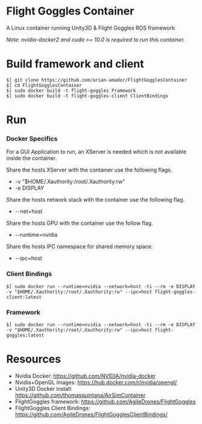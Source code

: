 Flight Goggles Container
========================

A Linux container running Unity3D & Flight Goggles ROS framework

*Note: nvidia-docker2 and cuda >= 10.0 is required to run this container.*

# Build framework and client

```
$] git clone https://github.com/arian-amador/FlightGogglesContainer
$] cd FlightGogglesContainer
$] sudo docker build -t flight-goggles Framework
$] sudo docker build -t flight-goggles-client ClientBindings
```

# Run

### Docker Specifics

For a GUI Application to run, an XServer is needed which is not available inside the container.

Share the hosts XServer with the container use the following flags.

 - -v "$HOME/.Xauthority:/root/.Xauthority:rw"
 - -e DISPLAY

Share the hosts network stack with the container use the following flag.
 - --net=host

Share the hosts GPU with the container use the follow flag.
 - --runtime=nvidia

Share the hosts IPC namespace for shared memory space.
 - --ipc=host

### Client Bindings
```
$] sudo docker run --runtime=nvidia --network=host -ti --rm -e DISPLAY -v "$HOME/.Xauthority:/root/.Xauthority:rw" --ipc=host flight-goggles-client:latest
```

### Framework
```
$] sudo docker run --runtime=nvidia --network=host -ti --rm -e DISPLAY -v "$HOME/.Xauthority:/root/.Xauthority:rw" --ipc=host flight-goggles:latest
```

# Resources
 - Nvidia Docker: https://github.com/NVIDIA/nvidia-docker
 - Nvidia+OpenGL images: https://hub.docker.com/r/nvidia/opengl/
 - Unity3D Docker install: https://github.com/thomasquintana/AirSimContainer
 - FlightGoggles framework: https://github.com/AgileDrones/FlightGoggles
 - FlightGoggles Client Bindings: https://github.com/AgileDrones/FlightGogglesClientBindings/
